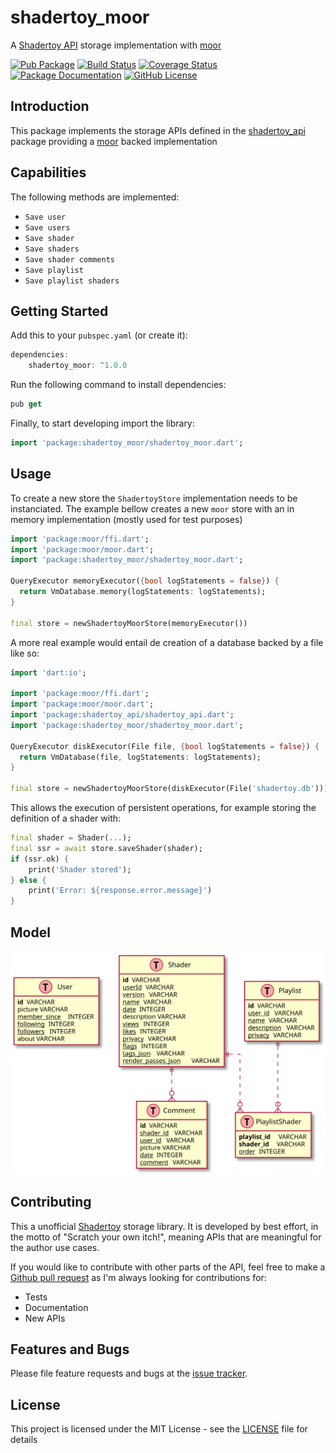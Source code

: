 # shadertoy_moor
A [Shadertoy API](https://github.com/ivoleitao/shadertoy_api) storage implementation with [moor](https://pub.dev/packages/moor)

[![Pub Package](https://img.shields.io/pub/v/shadertoy_moor.svg?style=flat-square)](https://pub.dartlang.org/packages/shadertoy_moor)
[![Build Status](https://github.com/ivoleitao/shadertoy_moor/workflows/build/badge.svg)](https://github.com/ivoleitao/shadertoy_moor/actions)
[![Coverage Status](https://codecov.io/gh/ivoleitao/shadertoy_moor/graph/badge.svg)](https://codecov.io/gh/ivoleitao/shadertoy_moor)
[![Package Documentation](https://img.shields.io/badge/doc-shadertoy_moor-blue.svg)](https://www.dartdocs.org/documentation/shadertoy_moor/latest)
[![GitHub License](https://img.shields.io/badge/license-MIT-yellow.svg)](https://opensource.org/licenses/MIT)

## Introduction

This package implements the storage APIs defined in the [shadertoy_api](https://pub.dev/packages/shadertoy_api) package providing a [moor](https://pub.dev/packages/moor) backed implementation

## Capabilities

The following methods are implemented:

* `Save user`
* `Save users`
* `Save shader`
* `Save shaders`
* `Save shader comments`
* `Save playlist`
* `Save playlist shaders`
## Getting Started

Add this to your `pubspec.yaml` (or create it):

```dart
dependencies:
    shadertoy_moor: ^1.0.0
```

Run the following command to install dependencies:

```dart
pub get
```

Finally, to start developing import the library:

```dart
import 'package:shadertoy_moor/shadertoy_moor.dart';
```

## Usage

To create a new store the `ShadertoyStore` implementation needs to be instanciated. The example bellow creates a new `moor` store with an in memory implementation (mostly used for test purposes)

```dart
import 'package:moor/ffi.dart';
import 'package:moor/moor.dart';
import 'package:shadertoy_moor/shadertoy_moor.dart';

QueryExecutor memoryExecutor({bool logStatements = false}) {
  return VmDatabase.memory(logStatements: logStatements);
}

final store = newShadertoyMoorStore(memoryExecutor())
```

A more real example would entail de creation of a database backed by a file like so:

```dart
import 'dart:io';

import 'package:moor/ffi.dart';
import 'package:moor/moor.dart';
import 'package:shadertoy_api/shadertoy_api.dart';
import 'package:shadertoy_moor/shadertoy_moor.dart';

QueryExecutor diskExecutor(File file, {bool logStatements = false}) {
  return VmDatabase(file, logStatements: logStatements);
}

final store = newShadertoyMoorStore(diskExecutor(File('shadertoy.db')))
```

This allows the execution of persistent operations, for example storing the definition of a shader with:

```dart
final shader = Shader(...);
final ssr = await store.saveShader(shader);
if (ssr.ok) {
    print('Shader stored');
} else {
    print('Error: ${response.error.message}')
}
```
## Model

![Shadertoy Storage Model](model.svg?raw=true)
## Contributing

This a unofficial [Shadertoy](https://www.shadertoy.com) storage library. It is developed by best effort, in the motto of "Scratch your own itch!", meaning APIs that are meaningful for the author use cases.

If you would like to contribute with other parts of the API, feel free to make a [Github pull request](https://github.com/ivoleitao/shadertoy_moor/pulls) as I'm always looking for contributions for:
* Tests
* Documentation
* New APIs

## Features and Bugs

Please file feature requests and bugs at the [issue tracker][tracker].

[tracker]: https://github.com/ivoleitao/shadertoy_moor/issues/new

## License

This project is licensed under the MIT License - see the [LICENSE](https://github.com/ivoleitao/shadertoy_moor/LICENSE) file for details